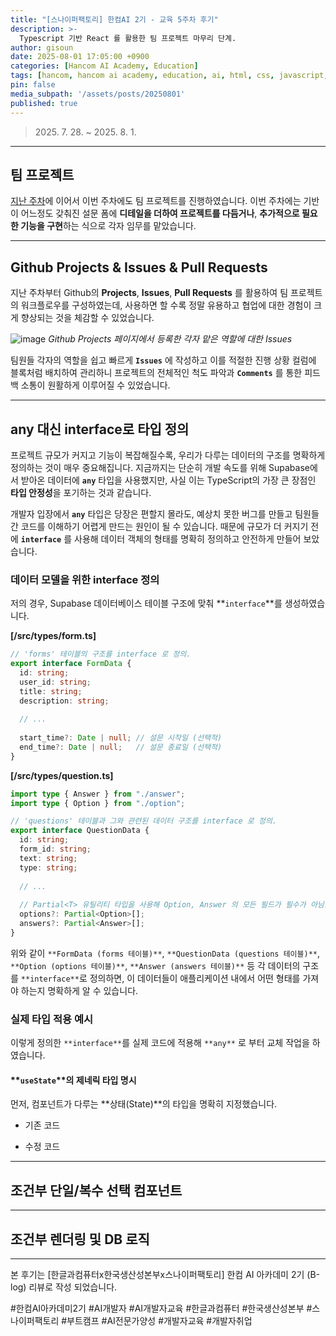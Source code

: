 ```yaml
---
title: "[스나이퍼팩토리] 한컴AI 2기 - 교육 5주차 후기"
description: >-
  Typescript 기반 React 를 활용한 팀 프로젝트 마무리 단계.
author: gisoun
date: 2025-08-01 17:05:00 +0900
categories: [Hancom AI Academy, Education]
tags: [hancom, hancom ai academy, education, ai, html, css, javascript, js]
pin: false
media_subpath: '/assets/posts/20250801'
published: true
---
```


> 2025\. 7\. 28\. ~ 2025\. 8\. 1\.

---

## 팀 프로젝트

[지난 주차](https://devgisoun.github.io/posts/hancom-ai-academy-week-4/)에 이어서 이번 주차에도 팀 프로젝트를 진행하였습니다. 이번 주차에는 기반이 어느정도 갖춰진 설문 폼에 **디테일을 더하여 프로젝트를 다듬거나**, **추가적으로 필요한 기능을 구현**하는 식으로 각자 임무를 맡았습니다.

---

## Github Projects & Issues & Pull Requests

지난 주차부터 Github의 **Projects**, **Issues**, **Pull Requests** 를 활용하여 팀 프로젝트의 워크플로우를 구성하였는데, 사용하면 할 수록 정말 유용하고 협업에 대한 경험이 크게 향상되는 것을 체감할 수 있었습니다.  

![image](github-projects-1.png)
_Github Projects 페이지에서 등록한 각자 맡은 역할에 대한 Issues_

팀원들 각자의 역할을 쉽고 빠르게 **`Issues`** 에 작성하고 이를 적절한 진행 상황 컬럼에 블록처럼 배치하여 관리하니 프로젝트의 전체적인 척도 파악과 **`Comments`** 를 통한 피드백 소통이 원활하게 이루어질 수 있었습니다.

---
## any 대신 interface로 타입 정의

프로젝트 규모가 커지고 기능이 복잡해질수록, 우리가 다루는 데이터의 구조를 명확하게 정의하는 것이 매우 중요해집니다. 지금까지는 단순히 개발 속도를 위해 Supabase에서 받아온 데이터에 **`any`** 타입을 사용했지만, 사실 이는 TypeScript의 가장 큰 장점인 **타입 안정성**을 포기하는 것과 같습니다.

개발자 입장에서 **`any`** 타입은 당장은 편할지 몰라도, 예상치 못한 버그를 만들고 팀원들 간 코드를 이해하기 어렵게 만드는 원인이 될 수 있습니다. 때문에 규모가 더 커지기 전에 **`interface`** 를 사용해 데이터 객체의 형태를 명확히 정의하고 안전하게 만들어 보았습니다.

### 데이터 모델을 위한 interface 정의

저의 경우, Supabase 데이터베이스 테이블 구조에 맞춰 **`interface`**를 생성하였습니다.

**[/src/types/form.ts]**
```ts
// 'forms' 테이블의 구조를 interface 로 정의.
export interface FormData {
  id: string;
  user_id: string;
  title: string;
  description: string;
  
  // ...
  
  start_time?: Date | null; // 설문 시작일 (선택적)
  end_time?: Date | null;   // 설문 종료일 (선택적)
}
```  

**[/src/types/question.ts]**
```ts
import type { Answer } from "./answer";
import type { Option } from "./option";

// 'questions' 테이블과 그와 관련된 데이터 구조를 interface 로 정의.
export interface QuestionData {
  id: string;
  form_id: string;
  text: string;
  type: string;
  
  // ...
  
  // Partial<T> 유틸리티 타입을 사용해 Option, Answer 의 모든 필드가 필수가 아님을 명시.
  options?: Partial<Option>[];
  answers?: Partial<Answer>[];
}
```  

위와 같이 `**FormData (forms 테이블)**`, `**QuestionData (questions 테이블)**`, `**Option (options 테이블)**`, `**Answer (answers 테이블)**` 등 각 데이터의 구조를 `**interface**`로 정의하면, 이 데이터들이 애플리케이션 내에서 어떤 형태를 가져야 하는지 명확하게 알 수 있습니다.

### 실제 타입 적용 예시

이렇게 정의한 `**interface**`를 실제 코드에 적용해 `**any**` 로 부터 교체 작업을 하였습니다.  

#### **`useState`**의 제네릭 타입 명시

먼저, 컴포넌트가 다루는 **상태(State)**의 타입을 명확히 지정했습니다.

- 기존 코드
  
- 수정 코드


---

## 조건부 단일/복수 선택 컴포넌트

---

## 조건부 렌더링 및 DB 로직

---

본 후기는 [한글과컴퓨터x한국생산성본부x스나이퍼팩토리] 한컴 AI 아카데미 2기 (B-log) 리뷰로 작성 되었습니다.

#한컴AI아카데미2기 #AI개발자 #AI개발자교육 #한글과컴퓨터 #한국생산성본부 #스나이퍼팩토리 #부트캠프 #AI전문가양성 #개발자교육 #개발자취업
